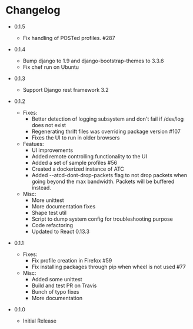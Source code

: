 # Changelog

* 0.1.5
    * Fix handling of POSTed profiles. #287

* 0.1.4
    * Bump django to 1.9 and django-bootstrap-themes to 3.3.6
    * Fix chef run on Ubuntu

* 0.1.3
    * Support Django rest framework 3.2

* 0.1.2
    * Fixes:
        * Better detection of logging subsystem and don't fail if /dev/log does not exist
        * Regenerating thrift files was overriding package version #107
        * Fixes the UI to run in older browsers
    * Featues:
        * UI improvements
        * Added remote controlling functionality to the UI
        * Added a set of sample profiles #56
        * Created a dockerized instance of ATC
        * Added --atcd-dont-drop-packets flag to not drop packets when going beyond the max bandwidth. Packets will be buffered instead.
    * Misc:
        * More unittest
        * More documentation fixes
        * Shape test util
        * Script to dump system config for troubleshooting purpose
        * Code refactoring
        * Updated to React 0.13.3

* 0.1.1
    * Fixes:
        * Fix profile creation in Firefox #59
        * Fix installing packages through pip when wheel is not used #77
    * Misc:
        * Added some unittest
        * Build and test PR on Travis
        * Bunch of typo fixes
        * More documentation

* 0.1.0
    * Initial Release
